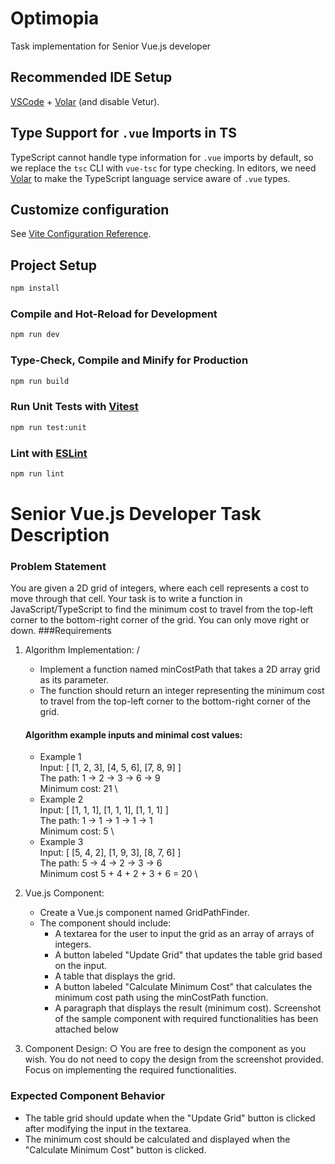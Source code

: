 # Optimopia
Task implementation for Senior Vue.js developer

## Recommended IDE Setup

[VSCode](https://code.visualstudio.com/) + [Volar](https://marketplace.visualstudio.com/items?itemName=Vue.volar) (and disable Vetur).

## Type Support for `.vue` Imports in TS

TypeScript cannot handle type information for `.vue` imports by default, so we replace the `tsc` CLI with `vue-tsc` for type checking. In editors, we need [Volar](https://marketplace.visualstudio.com/items?itemName=Vue.volar) to make the TypeScript language service aware of `.vue` types.

## Customize configuration

See [Vite Configuration Reference](https://vitejs.dev/config/).

## Project Setup

```sh
npm install
```

### Compile and Hot-Reload for Development

```sh
npm run dev
```

### Type-Check, Compile and Minify for Production

```sh
npm run build
```

### Run Unit Tests with [Vitest](https://vitest.dev/)

```sh
npm run test:unit
```

### Lint with [ESLint](https://eslint.org/)

```sh
npm run lint
```

# Senior Vue.js Developer Task Description

### Problem Statement
You are given a 2D grid of integers, where each cell represents a cost to move through that cell.
Your task is to write a function in JavaScript/TypeScript to find the minimum cost to travel from
the top-left corner to the bottom-right corner of the grid. You can only move right or down.
###Requirements
1. Algorithm Implementation: /
   * Implement a function named minCostPath that takes a 2D array grid as its parameter.
   * The function should return an integer representing the minimum cost to travel from the top-left corner to the bottom-right corner of the grid.
   #### Algorithm example inputs and minimal cost values:
   * Example 1 \
   Input: [ [1, 2, 3], [4, 5, 6], [7, 8, 9] ] \
   The path: 1 → 2 → 3 → 6 → 9 \
   Minimum cost: 21 \
   * Example 2 \
   Input: [ [1, 1, 1], [1, 1, 1], [1, 1, 1] ] \
   The path: 1 → 1 → 1 → 1 → 1 \
   Minimum cost: 5 \
   * Example 3 \
   Input: [ [5, 4, 2], [1, 9, 3], [8, 7, 6] ] \
   The path: 5 → 4 → 2 → 3 → 6 \
   Minimum cost 5 + 4 + 2 + 3 + 6 = 20 \


2. Vue.js Component:
   - Create a Vue.js component named GridPathFinder.
   - The component should include:
        * A textarea for the user to input the grid as an array of arrays of
   integers.
        * A button labeled "Update Grid" that updates the table grid based on the
   input.
        * A table that displays the grid.
        * A button labeled "Calculate Minimum Cost" that calculates the minimum
   cost path using the minCostPath function.
        * A paragraph that displays the result (minimum cost).
   Screenshot of the sample component with required functionalities has been
   attached below
3. Component Design:
   ○ You are free to design the component as you wish. You do not need to copy the
   design from the screenshot provided. Focus on implementing the required
   functionalities.

### Expected Component Behavior
* The table grid should update when the "Update Grid" button is clicked after modifying the
input in the textarea.
* The minimum cost should be calculated and displayed when the "Calculate Minimum
Cost" button is clicked.